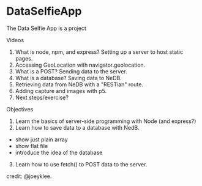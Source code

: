 # DataSelfieApp
The Data Selfie App is a project 

Videos

1. What is node, npm, and express? Setting up a server to host static pages.
2. Accessing GeoLocation with navigator.geolocation.
3. What is a POST? Sending data to the server.
4. What is a database? Saving data to NeDB.
5. Retrieving data from NeDB with a "RESTian" route.
6. Adding capture and images with p5.
7. Next steps/exercise?

Objectives

1. Learn the basics of server-side programming with Node (and express?)
2. Learn how to save data to a database with NedB.
* show just plain array
* show flat file
* introduce the idea of the database
3. Learn how to use fetch() to POST data to the server.


credit: @joeyklee.
